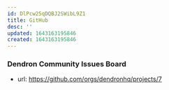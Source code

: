 ```yaml
---
id: DlPcw25qDQBJ2SWibL9Z1
title: GitHub
desc: ''
updated: 1643163195846
created: 1643163195846
---
```


### Dendron Community Issues Board
- url: https://github.com/orgs/dendronhq/projects/7
